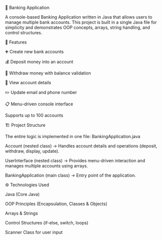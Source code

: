 🏦 Banking Application

A console-based Banking Application written in Java that allows users to manage multiple bank accounts.
This project is built in a single Java file for simplicity and demonstrates OOP concepts, arrays, string handling, and control structures.

🚀 Features

➕ Create new bank accounts

💰 Deposit money into an account

💸 Withdraw money with balance validation

👤 View account details

✏️ Update email and phone number

📋 Menu-driven console interface

Supports up to 100 accounts

🏗️ Project Structure

The entire logic is implemented in one file: BankingApplication.java

Account (nested class) → Handles account details and operations (deposit, withdraw, display, update).

UserInterface (nested class) → Provides menu-driven interaction and manages multiple accounts using arrays.

BankingApplication (main class) → Entry point of the application.

⚙️ Technologies Used

Java (Core Java)

OOP Principles (Encapsulation, Classes & Objects)

Arrays & Strings

Control Structures (if-else, switch, loops)

Scanner Class for user input
